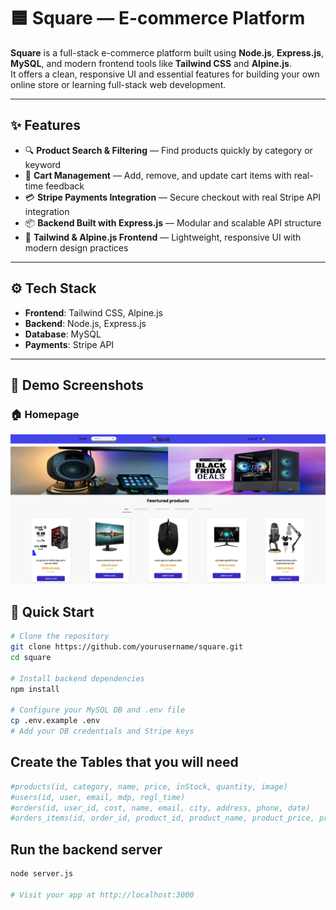 # 🟦 Square — E-commerce Platform

**Square** is a full-stack e-commerce platform built using **Node.js**, **Express.js**, **MySQL**, and modern frontend tools like **Tailwind CSS** and **Alpine.js**.  
It offers a clean, responsive UI and essential features for building your own online store or learning full-stack web development.

---

## ✨ Features

- 🔍 **Product Search & Filtering** — Find products quickly by category or keyword  
- 🛒 **Cart Management** — Add, remove, and update cart items with real-time feedback  
- 💳 **Stripe Payments Integration** — Secure checkout with real Stripe API integration  
- 📦 **Backend Built with Express.js** — Modular and scalable API structure  
- 🎨 **Tailwind & Alpine.js Frontend** — Lightweight, responsive UI with modern design practices

---

## ⚙️ Tech Stack

- **Frontend**: Tailwind CSS, Alpine.js  
- **Backend**: Node.js, Express.js  
- **Database**: MySQL  
- **Payments**: Stripe API

---
## 📸 Demo Screenshots

### 🏠 Homepage
![Homepage](./public/assets/squareHomePage.png)

## 🚀 Quick Start

```bash
# Clone the repository
git clone https://github.com/yourusername/square.git
cd square

# Install backend dependencies
npm install

# Configure your MySQL DB and .env file
cp .env.example .env
# Add your DB credentials and Stripe keys
```



## Create the Tables that you will need
```bash
#products(id, category, name, price, inStock, quantity, image)
#users(id, user, email, mdp, regl_time)
#orders(id, user_id, cost, name, email, city, address, phone, date)
#orders_items(id, order_id, product_id, product_name, product_price, product_img, product_quantity, order_date)

```


## Run the backend server
```bash
node server.js

# Visit your app at http://localhost:3000
```
